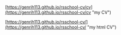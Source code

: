 [https://genrih113.github.io/rsschool-cv/cv](https://genrih113.github.io/rsschool-cv/cv "my CV")


[https://genrih113.github.io/rsschool-cv/](https://genrih113.github.io/rsschool-cv/ "my html CV")